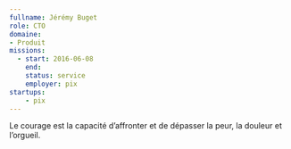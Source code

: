 ```yaml
---
fullname: Jérémy Buget
role: CTO
domaine:
- Produit
missions:
  - start: 2016-06-08
    end:
    status: service
    employer: pix
startups:
    - pix
---
```


Le courage est la capacité d’affronter et de dépasser la peur, la douleur et l’orgueil.
